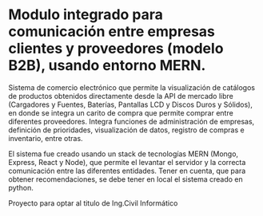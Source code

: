 # Modulo integrado para comunicación entre empresas clientes y proveedores (modelo B2B), usando entorno MERN.

Sistema de comercio electrónico que permite la visualización de catálogos de productos obtenidos directamente desde la API de mercado libre (Cargadores y Fuentes, Baterías, Pantallas LCD y Discos Duros y Sólidos), en donde se integra un carito de compra que permite comprar entre diferentes proveedores.
Integra funciones de administración de empresas, definición de prioridades, visualización de datos, registro de compras e inventario, entre otras.

El sistema fue creado usando un stack de tecnologías MERN (Mongo, Express, React y Node), que permite el levantar el servidor y la correcta comunicación entre las diferentes entidades. Tener en cuenta, que para obtener recomendaciones, se debe tener en local el sistema creado en python.

Proyecto para optar al titulo de Ing.Civil Informático
